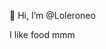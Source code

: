 👋 Hi, I’m @Loleroneo

I like food mmm

<!---
Loleroneo/Loleroneo is a ✨ special ✨ repository because its `README.md` (this file) appears on your GitHub profile.
You can click the Preview link to take a look at your changes.
--->

